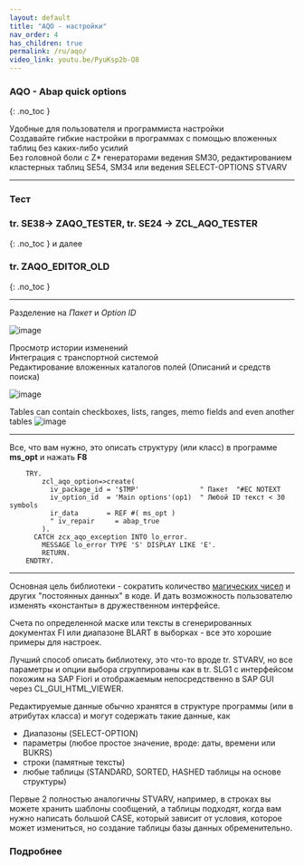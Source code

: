 ```yaml
---
layout: default
title: "AQO - настройки"
nav_order: 4
has_children: true
permalink: /ru/aqo/
video_link: youtu.be/PyuKsp2b-Q8
---
```


### **AQO** - Abap quick options
{: .no_toc }

Удобные для пользователя и программиста настройки\
Создавайте гибкие настройки в программах с помощью вложенных таблиц без каких-либо усилий\
Без головной боли с Z* генераторами ведения SM30, редактированием кластерных таблиц SE54, SM34 или ведения SELECT-OPTIONS STVARV

---

### Тест
### tr. SE38-> ZAQO_TESTER, tr. SE24 -> ZCL_AQO_TESTER
{: .no_toc }
и далее
### tr. ZAQO_EDITOR_OLD
{: .no_toc }

---
Разделение на *Пакет* и *Option ID*

![image](https://user-images.githubusercontent.com/36256417/80679757-f0742780-8ad6-11ea-9e86-b4b84151f13b.png)

Просмотр истории изменений\
Интеграция с транспортной системой\
Редактирование вложенных каталогов полей (Описаний и средств поиска)

![image](https://user-images.githubusercontent.com/36256417/80679960-58c30900-8ad7-11ea-8484-59db16b563a6.png)

Tables can contain checkboxes, lists, ranges, memo fields and even another tables
![image](https://user-images.githubusercontent.com/36256417/80680457-3f6e8c80-8ad8-11ea-95cf-8be964484559.png)

---

Все, что вам нужно, это описать структуру (или класс) в программе **ms_opt** и нажать **F8**
```abap
    TRY.
        zcl_aqo_option=>create(
          iv_package_id = '$TMP'               " Пакет  "#EC NOTEXT
          iv_option_id  = 'Main options'(op1)  " Любой ID текст < 30 symbols
          ir_data       = REF #( ms_opt )
          " iv_repair     = abap_true
        ).
      CATCH zcx_aqo_exception INTO lo_error.
        MESSAGE lo_error TYPE 'S' DISPLAY LIKE 'E'.
        RETURN.
    ENDTRY.
```

---
Основная цель библиотеки - сократить количество [магических чисел](https://ru.wikipedia.org/wiki/%D0%9C%D0%B0%D0%B3%D0%B8%D1%87%D0%B5%D1%81%D0%BA%D0%BE%D0%B5_%D1%87%D0%B8%D1%81%D0%BB%D0%BE_(%D0%BF%D1%80%D0%BE%D0%B3%D1%80%D0%B0%D0%BC%D0%BC%D0%B8%D1%80%D0%BE%D0%B2%D0%B0%D0%BD%D0%B8%D0%B5)) и других "постоянных данных" в коде. И дать возможность пользователю изменять «константы» в дружественном интерфейсе.

Счета по определенной маске или тексты в сгенерированных документах FI или диапазоне BLART в выборках - все это хорошие примеры для настроек.

Лучший способ описать библиотеку, это что-то вроде tr. STVARV, но все параметры и опции выбора сгруппированы как в tr. SLG1 с интерфейсом похожим на SAP Fiori и отображаемым непосредственно в SAP GUI через CL_GUI_HTML_VIEWER.

Редактируемые данные обычно хранятся в структуре программы (или в атрибутах класса) и могут содержать такие данные, как
* Диапазоны (SELECT-OPTION)
* параметры (любое простое значение, вроде: даты, времени или BUKRS)
* строки (памятные тексты)
* любые таблицы (STANDARD, SORTED, HASHED таблицы на основе структуры)

Первые 2 полностью аналогичны STVARV, например, в строках вы можете хранить шаблоны сообщений, а таблицы подходят, когда вам нужно написать большой CASE, который зависит от условия, которое может измениться, но создание таблицы базы данных обременительно.

### Подробнее
